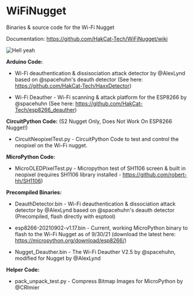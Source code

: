 # WiFiNugget

Binaries &amp; source code for the Wi-Fi Nugget

Documentation: https://github.com/HakCat-Tech/WiFiNugget/wiki

![Hell yeah](https://cdn.shopify.com/s/files/1/2779/8142/products/signal-2021-09-30-162945_1024x1024.jpg?v=1633047834)


**Arduino Code:**

* Wi-Fi deauthentication & dissisociation attack detector by @AlexLynd based on @spacehuhn's deauth detector (See here: https://github.com/HakCat-Tech/HaxxDetector)

* Wi-Fi Deauther - Wi-Fi scanning & attack platform for the ESP8266 by @spacehuhn (See here: https://github.com/HakCat-Tech/esp8266_deauther)

**CircuitPython Code:** (S2 Nugget Only, Does Not Work On ESP8266 Nugget!)

* CircuitNeopixelTest.py - CircuitPython Code to test and control the neopixel on the Wi-Fi nugget. 

**MicroPython Code:**

* MicroOLEDPixelTest.py  - Micropython test of SH1106 screen & built in neopixel (requires SH1106 library installed - https://github.com/robert-hh/SH1106)

**Precompiled Binaries:**

* DeauthDetector.bin - Wi-Fi deauthentication & dissociation attack detector by @AlexLynd based on @spacehuhn's deauth detector (Precompiled, flash directly with esptool)

* esp8266-20210902-v1.17.bin - Current, working MicroPython binary to flash to the Wi-Fi Nugget as of 9/30/21 (download the latest here: https://micropython.org/download/esp8266/)

* Nugget_Deauther.bin - The Wi-Fi Deauther V2.5 by @spacehuhn, modified for Nugget by @AlexLynd 

**Helper Code:**

* pack_unpack_test.py - Compress Bitmap Images for MicroPython by @CRImier




